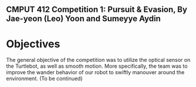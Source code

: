 ## CMPUT 412 Competition 1: Pursuit & Evasion, By Jae-yeon (Leo) Yoon and Sumeyye Aydin ##

Objectives
==========

The general objective of the competition was to utilize the optical sensor on the Turtlebot, as well as smooth motion. More specifically, the team was to improve the wander behavior of our robot to swiftly manouver around the environment. (To be continued)
